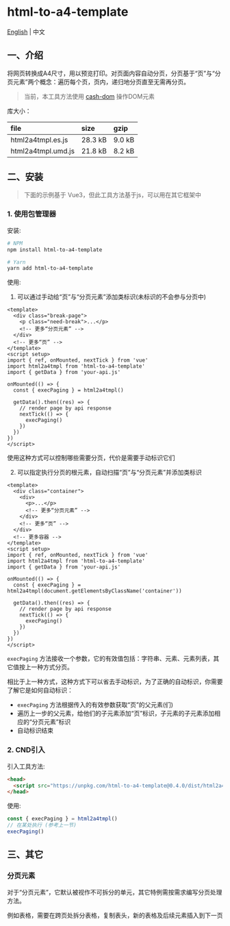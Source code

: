 # html-to-a4-template

[English](./README.md) | 中文

## 一、介绍

将网页转换成A4尺寸，用以预览打印。对页面内容自动分页，分页基于“页”与“分页元素”两个概念：遍历每个页，页内，递归地分页直至无需再分页。

> 当前，本工具方法使用 [cash-dom](https://github.com/fabiospampinato/cash) 操作DOM元素

库大小：

| file | size | gzip |
|:-----|:-----|:----|
| html2a4tmpl.es.js | 28.3 kB | 9.0 kB |
| html2a4tmpl.umd.js | 21.8 kB | 8.2 kB |

## 二、安装

> 下面的示例基于 Vue3，但此工具方法基于js，可以用在其它框架中

### 1. 使用包管理器

安装:

```bash
# NPM
npm install html-to-a4-template

# Yarn 
yarn add html-to-a4-template
```

使用:

1) 可以通过手动给“页”与“分页元素”添加类标识(未标识的不会参与分页中)

```vue
<template>
  <div class="break-page">
    <p class="need-break">...</p>
    <!-- 更多“分页元素” -->
  </div>
  <!-- 更多“页” -->
</template>
<script setup>
import { ref, onMounted, nextTick } from 'vue'
import html2a4tmpl from 'html-to-a4-template'
import { getData } from 'your-api.js'

onMounted(() => {
  const { execPaging } = html2a4tmpl()

  getData().then((res) => {
    // render page by api response
    nextTick(() => {
      execPaging()
    })
  })
})
</script>
```

使用这种方式可以控制哪些需要分页，代价是需要手动标识它们

2) 可以指定执行分页的根元素，自动扫描“页”与“分页元素”并添加类标识

```vue
<template>
  <div class="container">
    <div>
      <p>...</p>
      <!-- 更多“分页元素” -->
    </div>
    <!-- 更多“页” -->
  </div>
  <!-- 更多容器 -->
</template>
<script setup>
import { ref, onMounted, nextTick } from 'vue'
import html2a4tmpl from 'html-to-a4-template'
import { getData } from 'your-api.js'

onMounted(() => {
  const { execPaging } = html2a4tmpl(document.getElementsByClassName('container'))

  getData().then((res) => {
    // render page by api response
    nextTick(() => {
      execPaging()
    })
  })
})
</script>
```

`execPaging` 方法接收一个参数，它的有效值包括：字符串、元素、元素列表，其它值按上一种方式分页。

相比于上一种方式，这种方式下可以省去手动标识，为了正确的自动标识，你需要了解它是如何自动标识：

- `execPaging` 方法根据传入的有效参数获取“页”的父元素(们)
- 遍历上一步的父元素，给他们的子元素添加“页”标识，子元素的子元素添加相应的“分页元素”标识
- 自动标识结束

### 2. CND引入

引入工具方法:

```html
<head>
  <script src="https://unpkg.com/html-to-a4-template@0.4.0/dist/html2a4tmpl.umd.js"></script>
</head>
```

使用:

```js
const { execPaging } = html2a4tmpl()
// 在某处执行 (参考上一节)
execPaging()
```

## 三、其它

### 分页元素

对于“分页元素”，它默认被视作不可拆分的单元，其它特例需按需求编写分页处理方法。

例如表格，需要在跨页处拆分表格，复制表头，新的表格及后续元素插入到下一页
